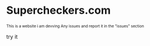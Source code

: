 # Supercheckers.com
<p style="font-size:10px;">This is a website i am devving
Any issues and report it in the "issues" section</p>

<p>try it <a href="https://rawcdn.githack.com/Yoyo398/Supercheckers.com/42ec063fc125a37b9d2563bc60af8865891e624e/Supercheckers.com%20-%20Copy/Home/Checkers/Supercheckers%20base.html"here</a></p>

